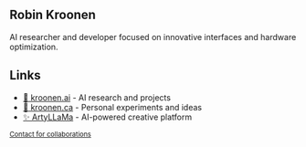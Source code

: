 ## Robin Kroonen

AI researcher and developer focused on innovative interfaces and hardware optimization.

## Links

- [🦾 kroonen.ai](https://www.kroonen.ai) - AI research and projects
- [👾 kroonen.ca](https://www.kroonen.ca) - Personal experiments and ideas
- [✨ ArtyLLaMa](https://github.com/ArtyLLaMa) - AI-powered creative platform
  
<sup> [Contact for collaborations](mailto:robin@kroonen.ai) </sup>
